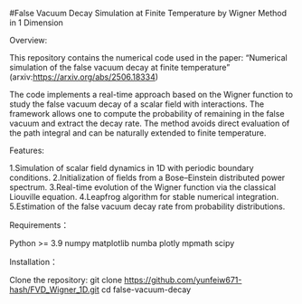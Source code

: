 #False Vacuum Decay Simulation at Finite Temperature by Wigner Method in 1 Dimension

Overview:

This repository contains the numerical code used in the paper: “Numerical simulation of the false vacuum decay at finite temperature” (arxiv:https://arxiv.org/abs/2506.18334)

The code implements a real-time approach based on the Wigner function to study the false vacuum decay of a scalar field with interactions. The framework allows one to compute the probability of remaining in the false vacuum and extract the decay rate. The method avoids direct evaluation of the path integral and can be naturally extended to finite temperature.

Features:

1.Simulation of scalar field dynamics in 1D with periodic boundary conditions.
2.Initialization of fields from a Bose–Einstein distributed power spectrum.
3.Real-time evolution of the Wigner function via the classical Liouville equation.
4.Leapfrog algorithm for stable numerical integration.
5.Estimation of the false vacuum decay rate from probability distributions.

Requirements：

Python >= 3.9
numpy
matplotlib
numba
plotly
mpmath
scipy

Installation：

Clone the repository: git clone https://github.com/yunfeiw671-hash/FVD_Wigner_1D.git
cd false-vacuum-decay



